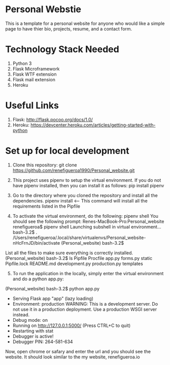 # Personal Webstie
This is a template for a personal website for anyone who would like a simple page to have thier bio, projects, resume, and a contact form. 

# Technology Stack Needed

1. Python 3
2. Flask Microframework
3. Flask WTF extension
4. Flask mail extension
5. Heroku 

# Useful Links

1. Flask: http://flask.pocoo.org/docs/1.0/
2. Heroku: https://devcenter.heroku.com/articles/getting-started-with-python

# Set up for local development

1. Clone this repository:
  git clone https://github.com/renefigueroa1990/Personal_website.git
  
2. This project uses pipenv to setup the virtual environment. If you do not have pipenv installed, then you can install it as follows:
  pip install pipenv 
  
3. Go to the directory where you cloned the repository and install all the dependencies.
  pipenv install <-- This command will install all the requirements listed in the Pipfile
  
4. To activate the virtual environment, do the following:
  pipenv shell
  You should see the following prompt:
 Renes-MacBook-Pro:Personal_website renefigueroa$ pipenv shell
 Launching subshell in virtual environment…
 bash-3.2$  . /Users/renefigueroa/.local/share/virtualenvs/Personal_website-nHcFrnJD/bin/activate
 (Personal_website) bash-3.2$ 
 
 List all the files to make sure everything is correctly installed. 
 (Personal_website) bash-3.2$ ls
 Pipfile		Procfile	app.py		forms.py	static
 Pipfile.lock	README.md	development.py	production.py	templates
 
5. To run the application in the locally, simply enter the virtual environment and do a python app.py:

(Personal_website) bash-3.2$ python app.py
 * Serving Flask app "app" (lazy loading)
 * Environment: production
   WARNING: This is a development server. Do not use it in a production deployment.
   Use a production WSGI server instead.
 * Debug mode: on
 * Running on http://127.0.0.1:5000/ (Press CTRL+C to quit)
 * Restarting with stat
 * Debugger is active!
 * Debugger PIN: 264-581-634
 
 Now, open chrome or safary and enter the url and you should see the website. It should look similar to the my website,   renefigueroa.io
 
